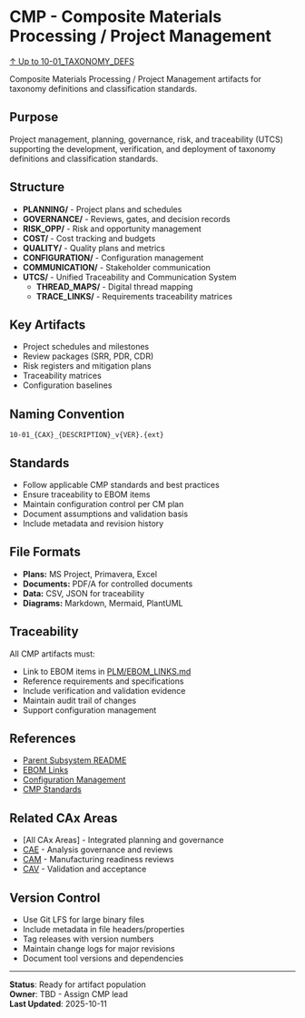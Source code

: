 # CMP - Composite Materials Processing / Project Management

[↑ Up to 10-01_TAXONOMY_DEFS](../../../README.md)

Composite Materials Processing / Project Management artifacts for taxonomy definitions and classification standards.

## Purpose

Project management, planning, governance, risk, and traceability (UTCS) supporting the development, verification, and deployment of taxonomy definitions and classification standards.

## Structure

- **PLANNING/** - Project plans and schedules
- **GOVERNANCE/** - Reviews, gates, and decision records
- **RISK_OPP/** - Risk and opportunity management
- **COST/** - Cost tracking and budgets
- **QUALITY/** - Quality plans and metrics
- **CONFIGURATION/** - Configuration management
- **COMMUNICATION/** - Stakeholder communication
- **UTCS/** - Unified Traceability and Communication System
  - **THREAD_MAPS/** - Digital thread mapping
  - **TRACE_LINKS/** - Requirements traceability matrices

## Key Artifacts

- Project schedules and milestones
- Review packages (SRR, PDR, CDR)
- Risk registers and mitigation plans
- Traceability matrices
- Configuration baselines

## Naming Convention

```
10-01_{CAX}_{DESCRIPTION}_v{VER}.{ext}
```

## Standards

- Follow applicable CMP standards and best practices
- Ensure traceability to EBOM items
- Maintain configuration control per CM plan
- Document assumptions and validation basis
- Include metadata and revision history

## File Formats

- **Plans:** MS Project, Primavera, Excel
- **Documents:** PDF/A for controlled documents
- **Data:** CSV, JSON for traceability
- **Diagrams:** Markdown, Mermaid, PlantUML

## Traceability

All CMP artifacts must:
- Link to EBOM items in [PLM/EBOM_LINKS.md](../EBOM_LINKS.md)
- Reference requirements and specifications
- Include verification and validation evidence
- Maintain audit trail of changes
- Support configuration management

## References

- [Parent Subsystem README](../../../README.md)
- [EBOM Links](../EBOM_LINKS.md)
- [Configuration Management](../../../../../../../../../../../../../00-PROGRAM/CONFIG_MGMT/)
- [CMP Standards](../../../../../../../../../../../../../00-PROGRAM/STANDARDS/CMP/)

## Related CAx Areas

- [All CAx Areas] - Integrated planning and governance
- [CAE](../CAE/) - Analysis governance and reviews
- [CAM](../CAM/) - Manufacturing readiness reviews
- [CAV](../CAV/) - Validation and acceptance

## Version Control

- Use Git LFS for large binary files
- Include metadata in file headers/properties
- Tag releases with version numbers
- Maintain change logs for major revisions
- Document tool versions and dependencies

---

**Status**: Ready for artifact population  
**Owner**: TBD - Assign CMP lead  
**Last Updated**: 2025-10-11
